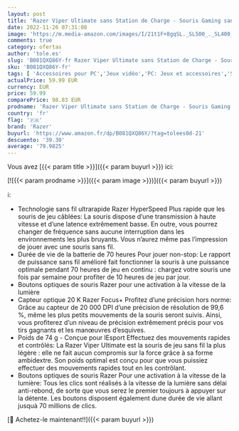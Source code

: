 ```yaml
---
layout: post
title: 'Razer Viper Ultimate sans Station de Charge - Souris Gaming sans Fil pesant Seulement 74 g pour PC / Mac  ultralégère  ambidextre  câble Speedflex  capteur Optique Focus+  éclairage Chroma RGB  Noir'
date: 2022-11-26 07:31:08
image: 'https://m.media-amazon.com/images/I/21t1F+8gqSL._SL500_._SL400_.jpg'
comments: true
category: ofertas
author: 'tole.es'
slug: 'B081QXQ86Y-fr Razer Viper Ultimate sans Station de Charge - Souris...'
sku: 'B081QXQ86Y-fr'
tags: [ 'Accessoires pour PC','Jeux vidéo','PC: Jeux et accessoires','Souris gaming pour PC','razer','🇫🇷', ]
actualPrice: 59.99 EUR
currency: EUR
price: 59.99
comparePrice: 98.83 EUR
prodname: 'Razer Viper Ultimate sans Station de Charge - Souris Gaming sans Fil pesant Seulement 74 g pour PC / Mac  ultralégère  ambidextre  câble Speedflex  capteur Optique Focus+  éclairage Chroma RGB  Noir'
country: 'fr'
flag: '🇫🇷'
brand: 'Razer'
buyurl: 'https://www.amazon.fr/dp/B081QXQ86Y/?tag=tolees0d-21'
descuento: '39.30'
average: '79.9825'
---
```


Vous avez [{{< param title >}}]({{< param buyurl >}}) ici:

[![{{< param prodname >}}]({{< param image >}})]({{< param buyurl >}})

ℹ️:

- Technologie sans fil ultrarapide Razer HyperSpeed Plus rapide que les souris de jeu câblées: La souris dispose d’une transmission à haute vitesse et d’une latence extrêmement basse. En outre, vous pourrez changer de fréquence sans aucune interruption dans les environnements les plus bruyants. Vous n’aurez même pas l’impression de jouer avec une souris sans fil.
- Durée de vie de la batterie de 70 heures Pour jouer non-stop: Le rapport de puissance sans fil amélioré fait fonctionner la souris à une puissance optimale pendant 70 heures de jeu en continu : chargez votre souris une fois par semaine pour profiter de 10 heures de jeu par jour.
- Boutons optiques de souris Razer pour une activation à la vitesse de la lumière
- Capteur optique 20 K Razer Focus+ Profitez d’une précision hors norme: Grâce au capteur de 20 000 DPI d’une précision de résolution de 99,6 %, même les plus petits mouvements de la souris seront suivis. Ainsi, vous profiterez d’un niveau de précision extrêmement précis pour vos tirs gagnants et les manœuvres d’esquives.
- Poids de 74 g - Conçue pour lEsport Effectuez des mouvements rapides et contrôlés: La Razer Viper Ultimate est la souris de jeu sans fil la plus légère : elle ne fait aucun compromis sur la force grâce à sa forme ambidextre. Son poids optimal est conçu pour que vous puissiez effectuer des mouvements rapides tout en les contrôlant.
- Boutons optiques de souris Razer Pour une activation à la vitesse de la lumière: Tous les clics sont réalisés à la vitesse de la lumière sans délai anti-rebond, de sorte que vous serez le premier toujours à appuyer sur la détente. Les boutons disposent également dune durée de vie allant jusquà 70 millions de clics.

[🛒 Achetez-le maintenant!!]({{< param buyurl >}})

